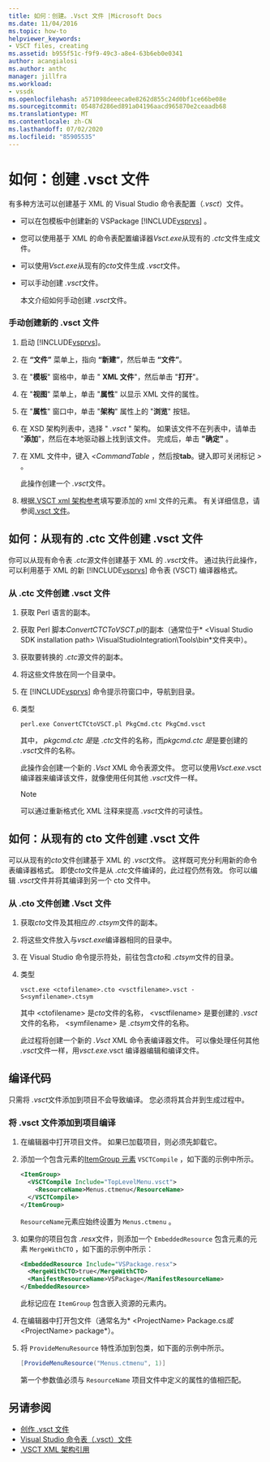 ```yaml
---
title: 如何：创建。.Vsct 文件 |Microsoft Docs
ms.date: 11/04/2016
ms.topic: how-to
helpviewer_keywords:
- VSCT files, creating
ms.assetid: b955f51c-f9f9-49c3-a8e4-63b6eb0e0341
author: acangialosi
ms.author: anthc
manager: jillfra
ms.workload:
- vssdk
ms.openlocfilehash: a571098deeeca0e8262d855c24d0bf1ce66be08e
ms.sourcegitcommit: 05487d286ed891a04196aacd965870e2ceaadb68
ms.translationtype: MT
ms.contentlocale: zh-CN
ms.lasthandoff: 07/02/2020
ms.locfileid: "85905535"
---
```

# <a name="how-to-create-a-vsct-file"></a>如何：创建 .vsct 文件

有多种方法可以创建基于 XML 的 Visual Studio 命令表配置（*.vsct*）文件。

- 可以在包模板中创建新的 VSPackage [!INCLUDE[vsprvs](../../code-quality/includes/vsprvs_md.md)] 。

- 您可以使用基于 XML 的命令表配置编译器*Vsct.exe*从现有的 *.ctc*文件生成文件。

- 可以使用*Vsct.exe*从现有的*cto*文件生成 *.vsct*文件。

- 可以手动创建 *.vsct*文件。

  本文介绍如何手动创建 *.vsct*文件。

### <a name="to-manually-create-a-new-vsct-file"></a>手动创建新的 .vsct 文件

1. 启动 [!INCLUDE[vsprvs](../../code-quality/includes/vsprvs_md.md)]。

2. 在 **“文件”** 菜单上，指向 **“新建”**，然后单击 **“文件”**。

3. 在 "**模板**" 窗格中，单击 " **XML 文件**"，然后单击 "**打开**"。

4. 在 "**视图**" 菜单上，单击 "**属性**" 以显示 XML 文件的属性。

5. 在 "**属性**" 窗口中，单击 "**架构**" 属性上的 "**浏览**" 按钮。

6. 在 XSD 架构列表中，选择 " *.vsct* " 架构。 如果该文件不在列表中，请单击 "**添加**"，然后在本地驱动器上找到该文件。 完成后，单击 **"确定"** 。

7. 在 XML 文件中，键入 *<CommandTable* ，然后按**tab**。键入即可关闭标记 *>* 。

    此操作创建一个 *.vsct*文件。

8. 根据[.VSCT xml 架构参考](../../extensibility/vsct-xml-schema-reference.md)填写要添加的 xml 文件的元素。 有关详细信息，请参阅[.vsct 文件](../../extensibility/internals/authoring-dot-vsct-files.md)。

<a name="how-to-create-a-dot-vsct-file-from-an-existing-dot-ctc-file"></a>

## <a name="how-to-create-a-vsct-file-from-an-existing-ctc-file"></a>如何：从现有的 .ctc 文件创建 .vsct 文件

你可以从现有命令表 *.ctc*源文件创建基于 XML 的 *.vsct*文件。 通过执行此操作，可以利用基于 XML 的新 [!INCLUDE[vsprvs](../../code-quality/includes/vsprvs_md.md)] 命令表 (VSCT) 编译器格式。

### <a name="to-create-a-vsct-file-from-a-ctc-file"></a>从 .ctc 文件创建 .vsct  文件

1. 获取 Perl 语言的副本。

2. 获取 Perl 脚本*ConvertCTCToVSCT.pl*的副本（通常位于* \<Visual Studio SDK installation path> \VisualStudioIntegration\Tools\bin*文件夹中）。

3. 获取要转换的 *.ctc*源文件的副本。

4. 将这些文件放在同一个目录中。

5. 在 [!INCLUDE[vsprvs](../../code-quality/includes/vsprvs_md.md)] 命令提示符窗口中，导航到目录。

6. 类型

   ```
   perl.exe ConvertCTCtoVSCT.pl PkgCmd.ctc PkgCmd.vsct
   ```

    其中， *pkgcmd.ctc 是*是 *.ctc*文件的名称，而*pkgcmd.ctc 是*是要创建的 *.vsct*文件的名称。

    此操作会创建一个新的 *.Vsct* XML 命令表源文件。 您可以使用*Vsct.exe*.vsct 编译器来编译该文件，就像使用任何其他 *.vsct*文件一样。

   > [!NOTE]
   > 可以通过重新格式化 XML 注释来提高 *.vsct*文件的可读性。

<a name="how-to-create-a-dot-vsct-file-from-an-existing-dot-cto-file"></a>

## <a name="how-to-create-a-vsct-file-from-an-existing-cto-file"></a>如何：从现有的 cto 文件创建 .vsct 文件

可以从现有的*cto*文件创建基于 XML 的 *.vsct*文件。 这样既可充分利用新的命令表编译器格式。 即使*cto*文件是从 *.ctc*文件编译的，此过程仍然有效。 你可以编辑 *.vsct*文件并将其编译到另一个 cto 文件中。

### <a name="to-create-a-vsct-file-from-a-cto-file"></a>从 .cto 文件创建 .Vsct 文件

1. 获取*cto*文件及其相应*的 .ctsym*文件的副本。

2. 将这些文件放入与*vsct.exe*编译器相同的目录中。

3. 在 Visual Studio 命令提示符处，前往包含*cto*和 *.ctsym*文件的目录。

4. 类型

    ```
    vsct.exe <ctofilename>.cto <vsctfilename>.vsct -S<symfilename>.ctsym
    ```

     其中 \<ctofilename\> 是*cto*文件的名称， \<vsctfilename\> 是要创建的 *.vsct*文件的名称， \<symfilename\> 是 *.ctsym*文件的名称。

     此过程将创建一个新的 *.Vsct* XML 命令表编译器文件。 可以像处理任何其他 *.vsct*文件一样，用*vsct.exe*.vsct 编译器编辑和编译文件。

## <a name="compile-the-code"></a>编译代码
 只需将 *.vsct*文件添加到项目不会导致编译。 您必须将其合并到生成过程中。

### <a name="to-add-a-vsct-file-to-project-compilation"></a>将 .vsct 文件添加到项目编译

1. 在编辑器中打开项目文件。 如果已加载项目，则必须先卸载它。

2. 添加一个包含元素的[ItemGroup 元素](../../msbuild/itemgroup-element-msbuild.md) `VSCTCompile` ，如下面的示例中所示。

    ```xml
    <ItemGroup>
      <VSCTCompile Include="TopLevelMenu.vsct">
        <ResourceName>Menus.ctmenu</ResourceName>
      </VSCTCompile>
    </ItemGroup>

    ```

     `ResourceName`元素应始终设置为 `Menus.ctmenu` 。

3. 如果你的项目包含 *.resx*文件，则添加一个 `EmbeddedResource` 包含元素的元素 `MergeWithCTO` ，如下面的示例中所示：

    ```xml
    <EmbeddedResource Include="VSPackage.resx">
      <MergeWithCTO>true</MergeWithCTO>
      <ManifestResourceName>VSPackage</ManifestResourceName>
    </EmbeddedResource>

    ```

     此标记应在 `ItemGroup` 包含嵌入资源的元素内。

4. 在编辑器中打开包文件（通常名为* \<ProjectName\> Package.cs*或* \<ProjectName\> package*）。

5. 将 `ProvideMenuResource` 特性添加到包类，如下面的示例中所示。

    ```csharp
    [ProvideMenuResource("Menus.ctmenu", 1)]
    ```

     第一个参数值必须与 `ResourceName` 项目文件中定义的属性的值相匹配。

## <a name="see-also"></a>另请参阅
- [创作 .vsct 文件](../../extensibility/internals/authoring-dot-vsct-files.md)
- [Visual Studio 命令表（.vsct）文件](../../extensibility/internals/visual-studio-command-table-dot-vsct-files.md)
- [.VSCT XML 架构引用](../../extensibility/vsct-xml-schema-reference.md)
